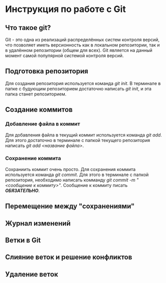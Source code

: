 # Инструкция по работе с Git 

## Что такое git?
Git - это одна из реализаций распределённых систем контроля версий, что позволяет иметь версионность как в локальном репозитории, так и в удалённом репозитории (общем для всех). Git является на данный момент самой популярной системой контроля версий.

## Подготовка репозитория
Для создания репозитория используется команда *git init*. В терминале в папке с будующим репозиторием достаточно написать *git init*, и эта папка станет репозиторием.

## Создание коммитов

### Добавление файла в коммит
Для добавления файла в текущий коммит используется команда *git add*. Для этого достаточно в терминале с папкой текущего репозитория написать *git add <название файла>*.

### Сохранение коммита
Сохраниить коммит очень просто. Для сохранения коммита используется команда *git commit*. Для этого в терминале с папкой репозитория, необходимо написать комманду *git commit -m "<сообщение к коммиту>"*. Сообщение к коммиту писать ***ОБЯЗАТЕЛЬНО***.

## Перемещение между "сохранениями"

## Журнал изменений

## Ветки в Git

## Слияние веток и решение конфликтов 

## Удаление веток